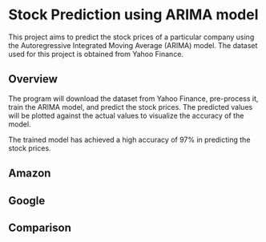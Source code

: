 # Stock Prediction using ARIMA model 

This project aims to predict the stock prices of a particular company using the Autoregressive Integrated Moving Average (ARIMA) model. The dataset used for this project is obtained from Yahoo Finance.

## Overview

The program will download the dataset from Yahoo Finance, pre-process it, train the ARIMA model, and predict the stock prices. The predicted values will be plotted against the actual values to visualize the accuracy of the model.

The trained model has achieved a high accuracy of 97% in predicting the stock prices.

## Amazon

## Google

## Comparison
